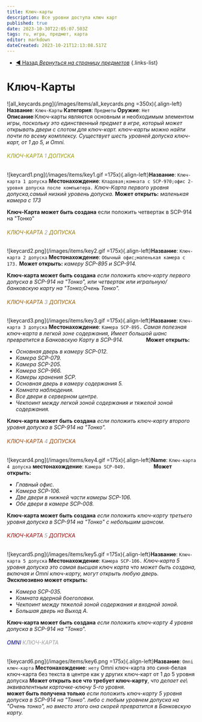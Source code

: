 ```yaml
---
title: Ключ-карты
description: Все уровни доступа ключ карт
published: true
date: 2023-10-30T22:05:07.503Z
tags: ru, игра, предмет, карта
editor: markdown
dateCreated: 2023-10-21T12:13:08.517Z
---
```


- [:arrow_backward: Назад *Вернуться на страницу предметов*](/ru/game/items#предметы)
{.links-list}
# Ключ-Карты
![all_keycards.png](/images/items/all_keycards.png =350x){.align-left}**Название**: `Ключ-Карты`
**Категория**: `Предметы`
**Оружие**: `Нет`
⠀
 ⠀
**Описание**:Ключ-карты являются основным и необходимым элементом игры, *поскольку это единственный предмет в игре, который может открывать двери с слотом для ключ-карт. ключ-карты можно найти почти по всему комплексу. Существует шесть уровней допуска ключ-карт, от 1 до 5, и Omni.*
###### <font color="#989701">КЛЮЧ-КАРТА</font> <font color="#9a9a9a">1</font> <font color="#989701">ДОПУСКА</font>
![keycard1.png](/images/items/key1.gif =175x){.align-left}**Название**: `Ключ-карта 1 допуска`
**Местонахождение**: `Кладовая;комната с SCP-970;офис 2-уровня допуска после компьютера.`
*Ключ-Карта первого уровня допуска,самый низкий уровень допуска.* 
**Может открыть:** *маленькая камера с 173*

**Ключ-Карта может быть создана** если положить четвертак в SCP-914 на "Тонко"
###### <font color="#997802">КЛЮЧ-КАРТА</font> <font color="#9a9a9a">2</font> <font color="#997802">ДОПУСКА</font>
![keycard2.png](/images/items/key2.gif =175x){.align-left}**Название**: `Ключ-карта 2 допуска`
**Местонахождение**: `Обычный офис;маленькая камера с 173.`
**Может открыть:** *камеру SCP-895  и SCP-914.*

**Ключ-карта может быть создана** *если положить ключ-карту первого допуска в SCP-914 на "Тонко", или четвертак или игральную/банковскую карту на "Тонко;Очень Тонко".*

###### <font color="#985901">КЛЮЧ-КАРТА</font> <font color="#9a9a9a">3</font> <font color="#985901">ДОПУСКА</font>
![keycard3.png](/images/items/key3.gif =175x){.align-left}**Название**: `Ключ-карта 3 допуска`
**Местонахождение**: `Камера SCP-895.`
*Самая полезная ключ-карта в легкой зоне содержания,
Имеет большой шанс превратится в Банковскую Карту в SCP-914.*
⠀
⠀
⠀
⠀
**Может открыть:**
- *Основная дверь в камеру SCP-012.*
- *Камера SCP-079.*
- *Камера SCP-205.*
- *Камера SCP-966.*
- *Камеры хранения SCP.*
- *Основная дверь в камеру содержания 5.*
- *Комната наблюдения.*
- *Все двери в серверном центре.*
- *Чекпоинт между легкой зоной содержания и тяжелой зоной содержания.*

**Ключ-карта может быть создана** *если положить ключ-карту второго уровня допуска в SCP-914 на "Тонко".*
###### <font color="#9a4001">КЛЮЧ-КАРТА</font> <font color="#9a9a9a">4</font> <font color="#9a4001">ДОПУСКА</font>
![keycard4.png](/images/items/key4.gif =175x){.align-left}**Name**: `Ключ-карта 4 допуска`
**местонахождение**: `Камера SCP-049.`
⠀
⠀
⠀
⠀
⠀
**Может открыть:**
- *Главный офис.*
- *Камера SCP-106.*
- *Две двери в нижней части камеры SCP-106.*
- *Обе двери в камере SCP-008.*

**Ключ-карта может быть создана** *если положить ключ-карту третьего уровня допуска в SCP-914 на "Тонко" с небольшим шансом.*
###### <font color="#9b0201">КЛЮЧ-КАРТА</font> <font color="#9a9a9a">5</font> <font color="#9b0201">ДОПУСКА</font>
![keycard5.png](/images/items/key5.gif =175x){.align-left}**Название**: `Ключ-карта 5 допуска`
**Местонахождение**: `Камера SCP-106.`
*Ключ-карта 5 уровня допуска это самая высшая ключ карта что может быть создана, включая и Omni ключ-карту, могут открыть любую дверь.*
⠀
⠀
**Эксклюзивно может открыть:**

- *Камера SCP-035.*
- *Комната ядерной боеголовки.*
- *Чекпоинт между тяжелой зоной содержания и входной зоной.*
- *Большая дверь на Выход А.*

**Ключ-карта может быть создана** *если положить ключ-карту 4 уровня допуска в SCP-914 на "Тонко".*
###### <font color="#02029b">OMNI</font> <font color="#9a9a9a">КЛЮЧ-КАРТА</font>
![keycard6.png](/images/items/key6.png =175x){.align-left}**Название**: `Omni ключ-карта`
**Местонахождение**: `нету`
Omni ключ-карта это синя-белая ключ-карта без текста в центре как у других ключ-карт от 1 до 5 уровня допуска
**Может открыть все что требует ключ-карту**, *что делает ее\ эквивалентным карточке-ключу 5-го уровня.*  
**может быть получена только** *если положить ключ-карту 5 уровня допуска в SCP-914 на "Тонко".
либо с любым уровнем допуска на "Очень тонко", но вместо этого она скорей превратится в Банковскую карту.*